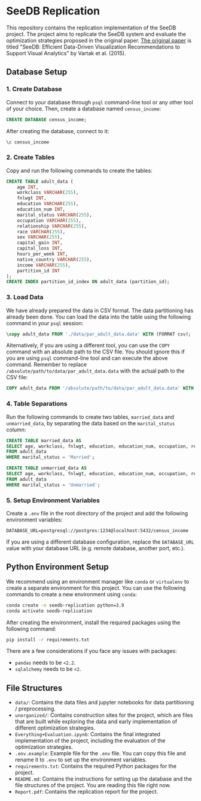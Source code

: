 # SeeDB Replication

This repository contains the replication implementation of the SeeDB project. The project aims to replicate the SeeDB system and evaluate the optimization strategies proposed in the original paper. [The original paper](https://www.semanticscholar.org/paper/SeeDB%3A-Efficient-Data-Driven-Visualization-to-Vartak-Rahman/265c244dbb7afffab62afc67f8a85ebda0213299) is titled "SeeDB: Efficient Data-Driven Visualization Recommendations to Support Visual Analytics" by Vartak et al. (2015).

## Database Setup

### 1. Create Database

Connect to your database through `psql` command-line tool or any other tool of your choice. Then, create a database named `census_income`:

```sql
CREATE DATABASE census_income;
```

After creating the database, connect to it:

```sql
\c census_income
```

### 2. Create Tables

Copy and run the following commands to create the tables:

```sql
CREATE TABLE adult_data (
    age INT,
    workclass VARCHAR(255),
    fnlwgt INT,
    education VARCHAR(255),
    education_num INT,
    marital_status VARCHAR(255),
    occupation VARCHAR(255),
    relationship VARCHAR(255),
    race VARCHAR(255),
    sex VARCHAR(255),
    capital_gain INT,
    capital_loss INT,
    hours_per_week INT,
    native_country VARCHAR(255),
    income VARCHAR(255),
    partition_id INT
);
CREATE INDEX partition_id_index ON adult_data (partition_id);
```

### 3. Load Data

We have already prepared the data in CSV format. The data partitioning has already been done. You can load the data into the table using the following command in your `psql` session:

```sql
\copy adult_data FROM './data/par_adult_data.data' WITH (FORMAT csv);
```

Alternatively, if you are using a different tool, you can use the `COPY` command with an absolute path to the CSV file. You should ignore this if you are using `psql` command-line tool and can execute the above command. Remember to replace `/absolute/path/to/data/par_adult_data.data` with the actual path to the CSV file:

```sql
COPY adult_data FROM '/absolute/path/to/data/par_adult_data.data' WITH (FORMAT csv);
```

### 4. Table Separations

Run the following commands to create two tables, `married_data` and `unmarried_data`, by separating the data based on the `marital_status` column:

```sql
CREATE TABLE married_data AS 
SELECT age, workclass, fnlwgt, education, education_num, occupation, relationship, race, sex, capital_gain, capital_loss, hours_per_week, native_country, income, partition_id
FROM adult_data
WHERE marital_status = 'Married';

CREATE TABLE unmarried_data AS 
SELECT age, workclass, fnlwgt, education, education_num, occupation, relationship, race, sex, capital_gain, capital_loss, hours_per_week, native_country, income, partition_id
FROM adult_data
WHERE marital_status = 'Unmarried';
```

### 5. Setup Environment Variables

Create a `.env` file in the root directory of the project and add the following environment variables:

```env
DATABASE_URL=postgresql://postgres:1234@localhost:5432/census_income
```

If you are using a different database configuration, replace the `DATABASE_URL` value with your database URL (e.g. remote database, another port, etc.).

## Python Environment Setup

We recommend using an environment manager like `conda` or `virtualenv` to create a separate environment for this project. You can use the following commands to create a new environment using `conda`:

```bash
conda create -n seedb-replication python=3.9
conda activate seedb-replication
```

After creating the environment, install the required packages using the following command:

```bash
pip install -r requirements.txt
```

There are a few considerations if you face any issues with packages:
* `pandas` needs to be `<2.2`.
* `sqlalchemy` needs to be `<2`.

## File Structures

* `data/`: Contains the data files and jupyter notebooks for data partitioning / preprocessing.
* `unorganized/`: Contains construction sites for the project, which are files that are built while exploring the data and early implementation of different optimization strategies.
* `Everything+Evaluation.ipynb`: Contains the final integrated implementation of the project, including the evaluation of the optimization strategies.
* `.env.example`: Example file for the `.env` file. You can copy this file and rename it to `.env` to set up the environment variables.
* `requirements.txt`: Contains the required Python packages for the project.
* `README.md`: Contains the instructions for setting up the database and the file structures of the project. You are reading this file right now.
* `Report.pdf`: Contains the replication report for the project.
